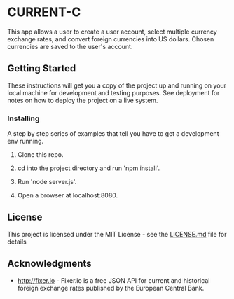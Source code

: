 # CURRENT-C

This app allows a user to create a user account, select multiple currency exchange rates, and convert foreign currencies into US dollars. Chosen currencies are saved to the user's account.


## Getting Started

These instructions will get you a copy of the project up and running on your local machine for development and testing purposes. See deployment for notes on how to deploy the project on a live system.


### Installing

A step by step series of examples that tell you have to get a development env running.

1. Clone this repo.

2. cd into the project directory and run 'npm install'.

4. Run 'node server.js'.

5. Open a browser at localhost:8080.


## License

This project is licensed under the MIT License - see the [LICENSE.md](LICENSE.md) file for details

## Acknowledgments

* http://fixer.io - Fixer.io is a free JSON API for current and historical foreign exchange rates published by the European Central Bank.
